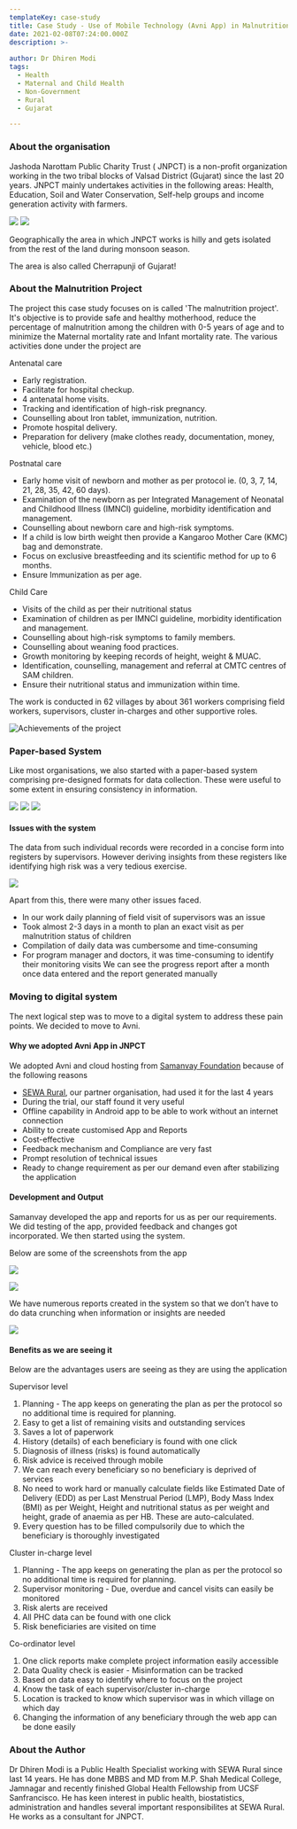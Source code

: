 ```yaml
---
templateKey: case-study
title: Case Study - Use of Mobile Technology (Avni App) in Malnutrition Project at JNPCT
date: 2021-02-08T07:24:00.000Z
description: >-
  
author: Dr Dhiren Modi
tags:
  - Health
  - Maternal and Child Health
  - Non-Government
  - Rural
  - Gujarat

---
```



### About the organisation
Jashoda Narottam Public Charity Trust ( JNPCT) is a non-profit organization working in the two tribal blocks of Valsad District (Gujarat) since the last 20 years. JNPCT mainly undertakes activities in the following areas: Health, Education, Soil and Water Conservation, Self-help groups and income generation activity with farmers. 

![](/img/jnpct_case_study/jnpct_scenic_surrounding.jpg "")
![](/img/jnpct_case_study/jnpct_cutoff_monsoon.jpg "")

Geographically the area in which JNPCT works is hilly and gets isolated from the rest of the land during monsoon season.

The area is also called Cherrapunji of Gujarat!

### About the Malnutrition Project
The project this case study focuses on is called 'The malnutrition project'. It's objective is to provide safe and healthy motherhood, reduce the percentage of malnutrition among the children with 0-5 years of age and to minimize the Maternal mortality rate and Infant mortality rate. The various activities done under the project are
 
Antenatal care
- Early registration.
- Facilitate for hospital checkup.
- 4 antenatal home visits.
- Tracking and identification of high-risk pregnancy.
- Counselling about Iron tablet, immunization, nutrition.
- Promote hospital delivery.
- Preparation for delivery (make clothes ready, documentation, money, vehicle, blood  etc.)


Postnatal care
- Early home visit of newborn and mother as per protocol ie. (0, 3, 7, 14, 21, 28, 35, 42, 60 days).
- Examination of the newborn as per Integrated Management of Neonatal and Childhood Illness (IMNCI) guideline, morbidity identification and management.
- Counselling about newborn care and high-risk symptoms.
- If a child is low birth weight then provide a Kangaroo Mother Care (KMC) bag and demonstrate.
- Focus on exclusive breastfeeding and its scientific method for up to 6 months.
- Ensure Immunization as per age.

Child Care
- Visits of the child as per their nutritional status
- Examination of children as per IMNCI guideline, morbidity identification and management.
- Counselling about high-risk symptoms to family members.
- Counselling about weaning food practices.
- Growth monitoring by keeping records of height, weight & MUAC.
- Identification, counselling, management and referral at CMTC centres of SAM children.
- Ensure their nutritional status and immunization within time.

The work is conducted in 62 villages by about 361 workers comprising field workers, supervisors, cluster in-charges and other supportive roles. 


![](/img/jnpct_case_study/jnpct_project_achievement.jpg "Achievements of the project")

### Paper-based System
Like most organisations, we also started with a paper-based system comprising pre-designed formats for data collection. These were useful to some extent in ensuring consistency in information. 

![](/img/jnpct_case_study/jnpct_paper_format_1.jpg "")
![](/img/jnpct_case_study/jnpct_paper_format_2.jpg "")
![](/img/jnpct_case_study/jnpct_paper_format_3.jpg "")



#### Issues with the system
The data from such individual records were recorded in a concise form into registers by supervisors. However deriving insights from these registers like identifying high risk was a very tedious exercise. 

![](/img/jnpct_case_study/jnpct_tracking_hrp.jpg "")

Apart from this, there were many other issues faced.
- In our work daily planning of field visit of supervisors was an issue 
- Took almost 2-3 days in a month to plan an exact visit as per malnutrition status of children
- Compilation of daily data was cumbersome and time-consuming
- For program manager and doctors, it was time-consuming to identify their monitoring visits
We can see the progress report after a month once data entered and the report generated manually

### Moving to digital system

The next logical step was to move to a digital system to address these pain points. We decided to move to Avni. 

#### Why we adopted Avni App in JNPCT 
We adopted Avni and cloud hosting from [Samanvay Foundation](http://samanvayfoundation.org/) because of the following reasons

- [SEWA Rural](https://sewarural.org/), our partner organisation, had used it for the last 4 years
- During the trial, our staff found it very useful
- Offline capability in Android app to be able to work without an internet connection
- Ability to create customised App and Reports
- Cost-effective
- Feedback mechanism and Compliance are very fast
- Prompt resolution of technical issues
- Ready to change requirement as per our demand even after stabilizing the application

#### Development and Output
Samanvay developed the app and reports for us as per our requirements. We did testing of the app, provided feedback and changes got incorporated. We then started using the system.
 
Below are some of the screenshots from the app

![](/img/jnpct_case_study/jnpct_app_screenshot_1.png "")

![](/img/jnpct_case_study/jnpct_app_screenshot_2.png "")

We have numerous reports created in the system so that we don’t have to do data crunching when information or insights are needed

![](/img/jnpct_case_study/jnpct_reports.png "")


#### Benefits as we are seeing it

Below are the advantages users are seeing as they are using the application

Supervisor level
1. Planning - The app keeps on generating the plan as per the protocol so no additional time is required for planning.
2. Easy to get a list of remaining visits and outstanding services
3. Saves a lot of paperwork
4. History (details) of each beneficiary is found with one click
5. Diagnosis of illness (risks) is found automatically
6. Risk advice is received through mobile
7. We can reach every beneficiary so no beneficiary is deprived of services
8. No need to work hard or manually calculate fields like Estimated Date of Delivery (EDD) as per Last Menstrual Period (LMP), Body Mass Index (BMI) as per Weight, Height and nutritional status as per weight and height, grade of anaemia as per HB. These are auto-calculated.
9. Every question has to be filled compulsorily due to which the beneficiary is thoroughly investigated

Cluster in-charge level
1. Planning - The app keeps on generating the plan as per the protocol so no additional time is required for planning.
2. Supervisor monitoring - Due, overdue and cancel visits can easily be monitored
3. Risk alerts are received
4. All PHC data can be found with one click
5. Risk beneficiaries are visited on time

Co-ordinator level
1. One click reports make complete project information easily accessible
2. Data Quality check is easier - Misinformation can be tracked
3. Based on data easy to identify where to focus on the project
4. Know the task of each supervisor/cluster in-charge
5. Location is tracked to know which supervisor was in which village on which day
6. Changing the information of any beneficiary through the web app can be done easily


### About the Author
Dr Dhiren Modi is a Public Health Specialist working with SEWA Rural since last 14 years. He has done MBBS and MD from M.P. Shah Medical College, Jamnagar and recently finished Global Health Fellowship from UCSF Sanfrancisco. He has keen interest in public health, biostatistics, administration and handles several important responsibilites at SEWA Rural. He works as a consultant for JNPCT.

